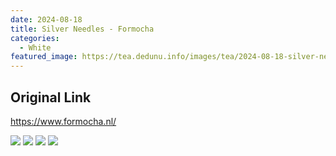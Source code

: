 ```yaml
---
date: 2024-08-18
title: Silver Needles - Formocha
categories:
  - White
featured_image: https://tea.dedunu.info/images/tea/2024-08-18-silver-needles-formocha-1.jpeg
---
```


## Original Link

<https://www.formocha.nl/>

![](https://tea.dedunu.info/images/tea/2024-08-18-silver-needles-formocha-2.jpeg)
![](https://tea.dedunu.info/images/tea/2024-08-18-silver-needles-formocha-3.jpeg)
![](https://tea.dedunu.info/images/tea/2024-08-18-silver-needles-formocha-4.jpeg)
![](https://tea.dedunu.info/images/tea/2024-08-18-silver-needles-formocha-5.png)
